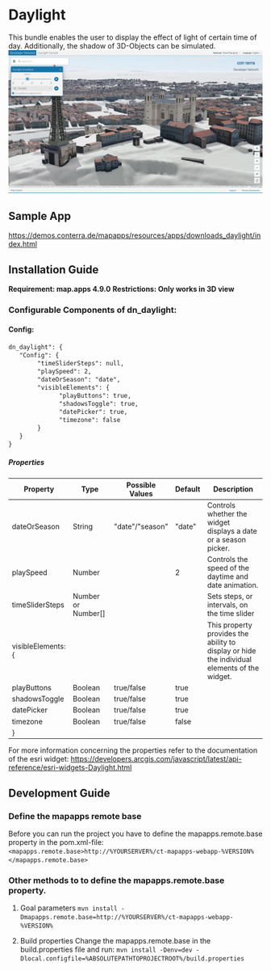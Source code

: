 # Daylight
This bundle enables the user to display the effect of light of certain time of day. Additionally, the shadow of 3D-Objects can be simulated.
![Screenshot App](https://github.com/conterra/mapapps-daylight/blob/master/screenshot.PNG)

## Sample App
https://demos.conterra.de/mapapps/resources/apps/downloads_daylight/index.html

## Installation Guide
**Requirement: map.apps 4.9.0**
**Restrictions: Only works in 3D view**

### Configurable Components of dn_daylight:
#### Config:
``` 
dn_daylight": {
   "Config": {
        "timeSliderSteps": null,
        "playSpeed": 2,
        "dateOrSeason": "date",
        "visibleElements": {
              "playButtons": true,
              "shadowsToggle": true,
              "datePicker": true,
              "timezone": false
        }
   }
}
```

##### Properties

 | Property                       | Type    | Possible Values      | Default               | Description                                                            |
 |--------------------------------|---------|----------------------|-----------------------|------------------------------------------------------------------------|
 | dateOrSeason                   | String  | "date"/"season"      | "date"                | Controls whether the widget displays a date or a season picker.        |
 | playSpeed                      | Number  |                      | 2                 | Controls the speed of the daytime and date animation.                  |
 | timeSliderSteps                | Number or Number[]  |          |                       | Sets steps, or intervals, on the time slider                           |
 | visibleElements: {             |         |                      |                       | This property provides the ability to display or hide the individual elements of the widget. | 
 |          playButtons           | Boolean | true/false           | true                  |                                                                        |
 |          shadowsToggle         | Boolean | true/false           | true                  |                                                                        |
 |          datePicker            | Boolean | true/false           | true                  |                                                                        |
 |          timezone              | Boolean | true/false           | false                 |                                                                        |
 |                  }             |         |                      |                       |                                                                        |                                           |


For more information concerning the properties refer to the documentation of the esri widget: https://developers.arcgis.com/javascript/latest/api-reference/esri-widgets-Daylight.html
## Development Guide
### Define the mapapps remote base
Before you can run the project you have to define the mapapps.remote.base property in the pom.xml-file:
`<mapapps.remote.base>http://%YOURSERVER%/ct-mapapps-webapp-%VERSION%</mapapps.remote.base>`

### Other methods to to define the mapapps.remote.base property.
1. Goal parameters
`mvn install -Dmapapps.remote.base=http://%YOURSERVER%/ct-mapapps-webapp-%VERSION%`

2. Build properties
Change the mapapps.remote.base in the build.properties file and run:
`mvn install -Denv=dev -Dlocal.configfile=%ABSOLUTEPATHTOPROJECTROOT%/build.properties`
